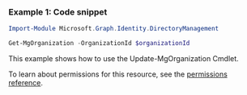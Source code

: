 ### Example 1: Code snippet

```powershellImport-Module Microsoft.Graph.Identity.DirectoryManagement

Get-MgOrganization -OrganizationId $organizationId
```
This example shows how to use the Update-MgOrganization Cmdlet.
To learn about permissions for this resource, see the [permissions reference](/graph/permissions-reference).

